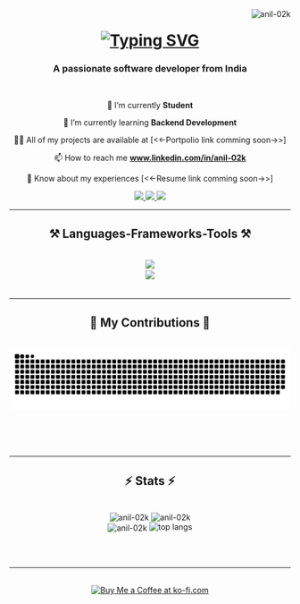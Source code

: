 <img align="right" src="https://komarev.com/ghpvc/?username=anil-02k&label=Profile%20views&color=0e75b6&style=flat" alt="anil-02k" />

<h1 align="center">
 <a href="https://git.io/typing-svg"><img src="https://readme-typing-svg.herokuapp.com?font=Rightous&size=35&center=true&width=500&height=70&duration=4000&lines=Hi+There!+;I'm+Anil+Kumar+" alt="Typing SVG" /></a>
</h1>

<h3 align="center">A passionate software developer from India</h3>

<br/>

<div align="center">
 
🔭 I’m currently **Student**
 
 🌱 I’m currently learning **Backend Development**

👨‍💻 All of my projects are available at [<<-Portpolio link comming soon->>]

📫 How to reach me **www.linkedin.com/in/anil-02k**

📄 Know about my experiences [<<-Resume link comming soon->>]

 </div>
 
<div align="center"> 
  <a href="mailto:anil582905@gmail.com">
    <img src="https://img.shields.io/badge/Gmail-333333?style=for-the-badge&logo=gmail&logoColor=red" />
  </a>
  <a href="www.linkedin.com/in/anil-02k" target="_blank">
    <img src="https://img.shields.io/badge/LinkedIn-0077B5?style=for-the-badge&logo=linkedin&logoColor=white"/>
  </a>
  <a href="#" target="_blank"> 
     <img src="https://img.shields.io/badge/Portfolio-FF5722?style=for-the-badge&logo=todoist&logoColor=white"/> 
  </a>
</div>

 <hr/>
 
<h2 align="center">⚒️ Languages-Frameworks-Tools ⚒️</h2>
<br/>
<div align="center">
    <img src="https://skillicons.dev/icons?i=react,bootstrap,html,css,vscode,github,tailwind,git" /><br>
    <img src="https://skillicons.dev/icons?i=nodejs,python,javascript,typescript,express,mongodb,c,cpp,nextjs,mysql,php" />
</div>

<br/>
<hr/>

<div align="center">
  <h2>🐍 My Contributions 🐍</h2>
  <br>
  <img alt="snake eating my contributions" src="https://raw.githubusercontent.com/anil-02k/anil-02k/output/github-contribution-grid-snake.svg" />
  
  <br/><br/><br/>
</div>

<hr/>

<h2 align="center">⚡ Stats ⚡</h2>
<br>
<div align=center>
 <img align="center" src="https://github-readme-streak-stats.herokuapp.com/?user=anil-02k&" alt="anil-02k" />
  <img align="center" src="https://github-readme-stats.vercel.app/api?username=anil-02k&show_icons=true&locale=en" alt="anil-02k" />
  <br/>
 <img width=325 align="center" src="https://github-readme-stats.vercel.app/api/top-langs?username=anil-02k&show_icons=true&locale=en&layout=compact" alt="anil-02k" />
 <img  src="https://github-readme-stats-anil-02k.vercel.app/api/top-langs/?username=anil-02k&hide=HTML&langs_count=8&layout=compact&theme=react&border_radius=10&size_weight=0.5&count_weight=0.5&exclude_repo=github-readme-stats" alt="top langs" />
</div>

<br/><br/>

<hr/>

<br/>

<div align="center">
<a href='https://ko-fi.com/V7V4RAK9C' target='_blank'><img height='64' style='border:0px;height:64px;' src='https://storage.ko-fi.com/cdn/kofi1.png?v=3' border='0' alt='Buy Me a Coffee at ko-fi.com' /></a>
</div>

<br/>
